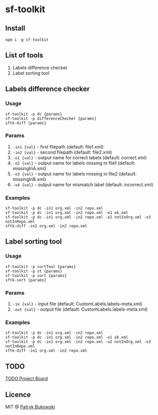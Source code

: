 # sf-toolkit

## Install

```shell
npm i -g sf-toolkit
```

## List of tools

1. Labels difference checker
2. Label sorting tool

## Labels difference checker

### Usage

```shell
sf-toolkit -p dc {params}
sf-toolkit -p differenceChecker {params}
sftk-diff {params}
```

### Params 

1. `-in1 {val}` - first filepath (default: file1.xml)
2. `-in2 {val}` - second filepath (default: file2.xml)
3. `-o1 {val}` - output name for correct labels (default: correct.xml)
4. `-o2 {val}` - output name for labels missing in file1 (default: missingInA.xml)
5. `-o3 {val}` - output name for labels missing in file2 (default: missingInB.xml)
6. `-o4 {val}` - output name for mismatch label (default: incorrect.xml)

### Examples

```shell
sf-toolkit -p dc -in1 org.xml -in2 repo.xml
sf-toolkit -p dc -in1 org.xml -in2 repo.xml -o1 ok.xml
sf-toolkit -p dc -in1 org.xml -in2 repo.xml -o2 notInOrg.xml -o3 notInRepo.xml
sftk-diff -in1 org.xml -in2 repo.xml
```

## Label sorting tool

### Usage

```shell
sf-toolkit -p sortTool {params}
sf-toolkit -p st {params}
sf-toolkit -p sort {params}
sftk-sort {params}
```

### Params

1. `-in {val}` - input file (default: CustomLabels.labels-meta.xml)
2. `-out {val}` - output file (default: CustomLabels.labels-meta.xml)

### Examples

```shell
sf-toolkit -p dc -in1 org.xml -in2 repo.xml
sf-toolkit -p dc -in1 org.xml -in2 repo.xml -o1 ok.xml
sf-toolkit -p dc -in1 org.xml -in2 repo.xml -o2 notInOrg.xml -o3 notInRepo.xml
sftk-diff -in1 org.xml -in2 repo.xml
```

## TODO

[TODO Project Board](https://github.com/users/PatrykBukowski/projects/3/views/1)

## Licence

MIT @ [Patryk Bukowski](https://github.com/PatrykBukowski)
